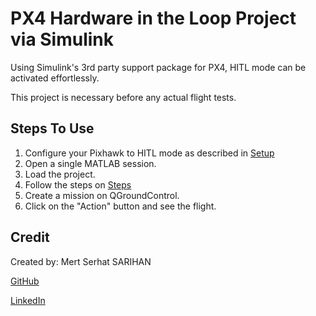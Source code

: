 # PX4 Hardware in the Loop Project via Simulink

Using Simulink's 3rd party support package for PX4, HITL mode can be activated effortlessly.

This project is necessary before any actual flight tests.


## Steps To Use

1. Configure your Pixhawk to HITL mode as described in [Setup](https://www.mathworks.com/help/uav/px4/ug/hardware-setup-screen-hitl.html)
2. Open a single MATLAB session.
2. Load the project.
3. Follow the steps on [Steps](https://www.mathworks.com/help/uav/px4/ref/hitl-simulink-plant-example.html)
4. Create a mission on QGroundControl.
5. Click on the "Action" button and see the flight.


## Credit

Created by: Mert Serhat SARIHAN

[GitHub](https://github.com/mssarihan)

[LinkedIn](https://www.linkedin.com/in/mertserhatsar%C4%B1han/)